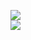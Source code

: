 [![](https://img.shields.io/badge/Made%20With-Github%20Spray-lightgrey.svg?style=for-the-badge&logo=github)](https://github.com/Annihil/github-spray#208)  
[![](https://i.imgur.com/2DrTn0Z.gif)](https://github.com/Annihil/github-spray)